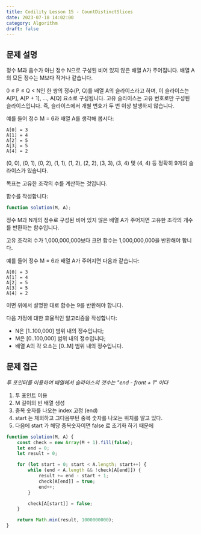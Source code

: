 ```yaml
---
title: Codility Lesson 15 - CountDistinctSlices
date: 2023-07-18 14:02:00
category: Algorithm
draft: false
---
```


## 문제 설명

정수 M과 음수가 아닌 정수 N으로 구성된 비어 있지 않은 배열 A가 주어집니다. 배열 A의 모든 정수는 M보다 작거나 같습니다.

0 ≤ P ≤ Q < N인 한 쌍의 정수(P, Q)를 배열 A의 슬라이스라고 하며, 이 슬라이스는 A[P], A[P + 1], ..., A[Q] 요소로 구성됩니다. 고유 슬라이스는 고유 번호로만 구성된 슬라이스입니다. 즉, 슬라이스에서 개별 번호가 두 번 이상 발생하지 않습니다.

예를 들어 정수 M = 6과 배열 A를 생각해 봅시다:

    A[0] = 3
    A[1] = 4
    A[2] = 5
    A[3] = 5
    A[4] = 2
(0, 0), (0, 1), (0, 2), (1, 1), (1, 2), (2, 2), (3, 3), (3, 4) 및 (4, 4) 등 정확히 9개의 슬라이스가 있습니다.

목표는 고유한 조각의 수를 계산하는 것입니다.

함수를 작성합니다:

```javascript
function solution(M, A);
```

정수 M과 N개의 정수로 구성된 비어 있지 않은 배열 A가 주어지면 고유한 조각의 개수를 반환하는 함수입니다.

고유 조각의 수가 1,000,000,000보다 크면 함수는 1,000,000,000을 반환해야 합니다.

예를 들어 정수 M = 6과 배열 A가 주어지면 다음과 같습니다:

    A[0] = 3
    A[1] = 4
    A[2] = 5
    A[3] = 5
    A[4] = 2
이면 위에서 설명한 대로 함수는 9를 반환해야 합니다.

다음 가정에 대한 효율적인 알고리즘을 작성합니다:

- N은 [1..100,000] 범위 내의 정수입니다;
- M은 [0..100,000] 범위 내의 정수입니다;
- 배열 A의 각 요소는 [0..M] 범위 내의 정수입니다.

## 문제 접근

*투 포인터를 이용하여 배열에서 슬라이스의 갯수는 "end - front + 1" 이다*

1. 투 포인트 이용
2. M 길이의 빈 배열 생성 
3. 중복 숫자를 나오는 index 고정 (end)
4. start 는 제외하고 그다음부턴 중복 숫자를 나오는 위치를 알고 있다.
5. 다음에 start 가 해당 중복숫자이면 false 로 초기화 하기 때문에 

```javascript
function solution(M, A) {
    const check = new Array(M + 1).fill(false);
    let end = 0;
    let result = 0;

    for (let start = 0; start < A.length; start++) {
        while (end < A.length && !check[A[end]]) {
            result += end - start + 1;
            check[A[end]] = true;
            end++;
        }

        check[A[start]] = false;
    }

    return Math.min(result, 1000000000);
}
```

